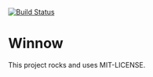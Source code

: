 [![Build Status](https://travis-ci.org/blake-education/winnow.png?branch=develop)](https://travis-ci.org/blake-education/winnow)

Winnow
= 

This project rocks and uses MIT-LICENSE.
